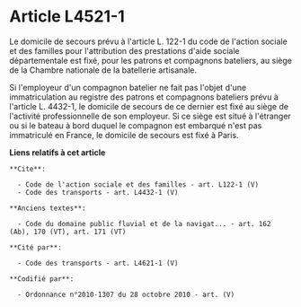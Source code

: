 # Article L4521-1

Le domicile de secours prévu à l'article L. 122-1 du code de l'action sociale et des familles pour l'attribution des
prestations d'aide sociale départementale est fixé, pour les patrons et compagnons bateliers, au siège de la Chambre
nationale de la batellerie artisanale. 

Si l'employeur d'un compagnon batelier ne fait pas l'objet d'une immatriculation au registre des patrons et compagnons
bateliers prévu à l'article L. 4432-1, le domicile de secours de ce dernier est fixé au siège de l'activité professionnelle
de son employeur. Si ce siège est situé à l'étranger ou si le bateau à bord duquel le compagnon est embarqué n'est pas
immatriculé en France, le domicile de secours est fixé à Paris.

**Liens relatifs à cet article**

	**Cite**:

	  - Code de l'action sociale et des familles - art. L122-1 (V)
	  - Code des transports - art. L4432-1 (V)

	**Anciens textes**:

	  - Code du domaine public fluvial et de la navigat... - art. 162 (Ab), 170 (VT), art. 171 (VT)

	**Cité par**:

	  - Code des transports - art. L4621-1 (V)

	**Codifié par**:

	  - Ordonnance n°2010-1307 du 28 octobre 2010 - art. (V)
